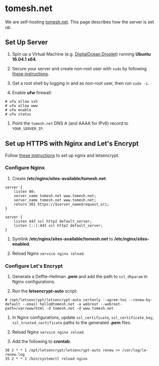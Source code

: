 # tomesh.net

We are self-hosting [tomesh.net](https://tomesh.net). This page describes how the server is set up.

## Set Up Server

1. Spin up a Virtual Machine (e.g. [DigitalOcean Droplet](http://digitalocean.com)) running **Ubuntu 16.04.1 x64**.

1. Secure your server and create non-root user with `sudo` by following [these instructions](https://www.digitalocean.com/community/tutorials/initial-server-setup-with-ubuntu-16-04).

1. Get a root shell by logging in and as non-root user, then run `sudo -i`.

1. Enable **ufw** firewall:

  ```
  # ufw allow ssh
  # ufw allow www
  # ufw enable
  # ufw status
  ```

1. Point the `tomesh.net` DNS A (and AAAA for IPv6) record to `YOUR_SERVER_IP`.

## Set up HTTPS with Nginx and Let's Encrypt

Follow [these instructions](https://www.digitalocean.com/community/tutorials/how-to-secure-nginx-with-let-s-encrypt-on-ubuntu-16-04) to set up nginx and letsencrypt.

### Configure Nginx

1. Create **/etc/nginx/sites-available/tomesh.net**:

  ```
  server {
      listen 80;
      server_name tomesh.net www.tomesh.net;
      server_name tomesh.net www.tomesh.net;
      return 301 https://$server_name$request_uri;
  }

  server {
      listen 443 ssl http2 default_server;
      listen [::]:443 ssl http2 default_server;
  }
  ```

1. Symlink **/etc/nginx/sites-available/tomesh.net** to **/etc/nginx/sites-enabled**.

1. Reload Nginx `service nginx reload`.

### Configure Let's Encrypt

1. Generate a Deffie-Hellman **.pem** and add the path to `ssl_dhparam` in Nginx configurations.

1. Run the **letsencrypt-auto** script:

  ```
  # /opt/letsencrypt/letsencrypt-auto certonly --agree-tos --renew-by-default --email hello@tomesh.net -a webroot --webroot-path=/var/www/html -d tomesh.net -d www.tomesh.net
  ```

1. In Nginx configurations, update `ssl_certificate`, `ssl_certificate_key`, `ssl_trusted_certificate` paths to the generated **.pem** files.

1. Reload Nginx `service nginx reload`.

1. Add the following to **crontab**:

  ```
  30 2 * * 1 /opt/letsencrypt/letsencrypt-auto renew >> /var/log/le-renew.log
  35 2 * * 1 /bin/systemctl reload nginx
  ```